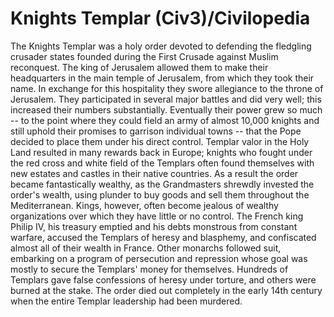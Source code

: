 # Knights Templar (Civ3)/Civilopedia

The Knights Templar was a holy order devoted to defending the fledgling crusader states founded during the First Crusade against Muslim reconquest. The king of Jerusalem allowed them to make their headquarters in the main temple of Jerusalem, from which they took their name. In exchange for this hospitality they swore allegiance to the throne of Jerusalem. They participated in several major battles and did very well; this increased their numbers substantially. Eventually their power grew so much -- to the point where they could field an army of almost 10,000 knights and still uphold their promises to garrison individual towns -- that the Pope decided to place them under his direct control.
Templar valor in the Holy Land resulted in many rewards back in Europe; knights who fought under the red cross and white field of the Templars often found themselves with new estates and castles in their native countries. As a result the order became fantastically wealthy, as the Grandmasters shrewdly invested the order's wealth, using plunder to buy goods and sell them throughout the Mediterranean.
Kings, however, often become jealous of wealthy organizations over which they have little or no control. The French king Philip IV, his treasury emptied and his debts monstrous from constant warfare, accused the Templars of heresy and blasphemy, and confiscated almost all of their wealth in France. Other monarchs followed suit, embarking on a program of persecution and repression whose goal was mostly to secure the Templars' money for themselves. Hundreds of Templars gave false confessions of heresy under torture, and others were burned at the stake. The order died out completely in the early 14th century when the entire Templar leadership had been murdered.